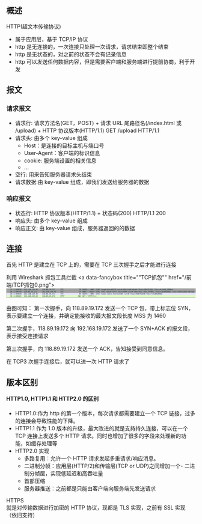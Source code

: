 ## 概述

HTTP(超文本传输协议)

- 属于应用层，基于 TCP/IP 协议
- http 是无连接的，一次连接只处理一次请求，请求结束即整个结束
- http 是无状态的，对之前的状态不会有记录信息
- http 可以发送任何数据内容，但是需要客户端和服务端进行提前协商，利于开发

## 报文

### 请求报文

- 请求行: 请求方法名(GET，POST) + 请求 URL 尾路径名(/index.html 或 /upload) + HTTP 协议版本(HTTP/1.1) GET /upload HTTP/1.1
- 请求头: 由多个 key-value 组成
  - Host：是连接的目标主机与端口号
  - User-Agent：客户端的标识信息
  - cookie: 服务端设置的相关信息
  - ...
- 空行: 用来告知服务器请求头结束
- 请求数据:由 key-value 组成，即我们发送给服务器的数据

### 响应报文

- 状态行: HTTP 协议版本(HTTP/1.1) + 状态码(200) HTTP/1.1 200
- 响应头: 由多个 key-value 组成
- 响应正文: 由 key-value 组成，服务器返回的的数据

## 连接

首先 HTTP 是建立在 TCP 上的，需要在 TCP 三次握手之后才能进行连接

利用 Wireshark 抓包工具拦截
<a data-fancybox title=""TCP抓包"" href="/前端/TCP抓包0.png">!["TCP抓包"](/前端/TCP抓包0.png)</a>

由图可知：
第一次握手，向 118.89.19.172 发送一个 TCP 包，带上标志位 SYN，表示要建立一个连接，并确定能接收的最大报文段长度 MSS 为 1460

第二次握手，118.89.19.172 向 192.168.19.172 发送了一个 SYN+ACK 的报文段，表示接受连接请求

第三次握手，向 118.89.19.172 发送一个 ACK，告知接受到同意信息。

在 TCP3 次握手连接后，就可以进一次 HTTP 请求了

## 版本区别

#### HTTP1.0, HTTP1.1 和 HTTP2.0 的区别

- HTTP1.0:作为 http 的第一个版本，每次请求都需要建立一个 TCP 链接，过多的连接会导致性能的下降。
- HTTP1.1 作为 1.0 版本的升级，最大改进的就是支持持久连接，可以在一个 TCP 连接上发送多个 HTTP 请求。同时也增加了很多的字段来处理新的功能，如缓存处理等
- HTTP2.0 实现
  - 多路复用：允许一个 HTTP 请求发起多重请求/响应消息。
  - 二进制分帧：应用层(HTTP/2)和传输层(TCP or UDP)之间增加一个- 二进制分帧层，实现低延迟和高吞吐量
  - 首部压缩
  - 服务器推送：之前都是只能由客户端向服务端先发送请求

HTTPS  
就是对传输数据进行加密的 HTTP 协议，现都是 TLS 实现，之前有 SSL 实现（依旧支持）

